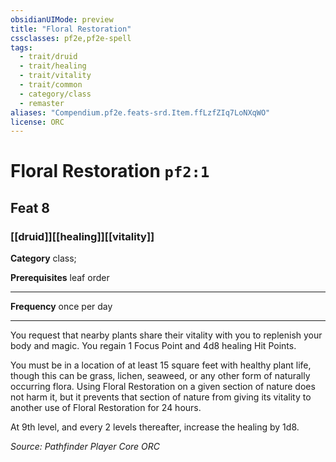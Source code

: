 ```yaml
---
obsidianUIMode: preview
title: "Floral Restoration"
cssclasses: pf2e,pf2e-spell
tags:
  - trait/druid
  - trait/healing
  - trait/vitality
  - trait/common
  - category/class
  - remaster
aliases: "Compendium.pf2e.feats-srd.Item.ffLzfZIq7LoNXqWO"
license: ORC
---
```

# Floral Restoration `pf2:1`
## Feat 8
### [[druid]][[healing]][[vitality]]

**Category** class; 



**Prerequisites** leaf order
* * *
**Frequency** once per day

* * *

You request that nearby plants share their vitality with you to replenish your body and magic. You regain 1 Focus Point and 4d8 healing Hit Points.

You must be in a location of at least 15 square feet with healthy plant life, though this can be grass, lichen, seaweed, or any other form of naturally occurring flora. Using Floral Restoration on a given section of nature does not harm it, but it prevents that section of nature from giving its vitality to another use of Floral Restoration for 24 hours.

At 9th level, and every 2 levels thereafter, increase the healing by 1d8.

*Source: Pathfinder Player Core*
*ORC*